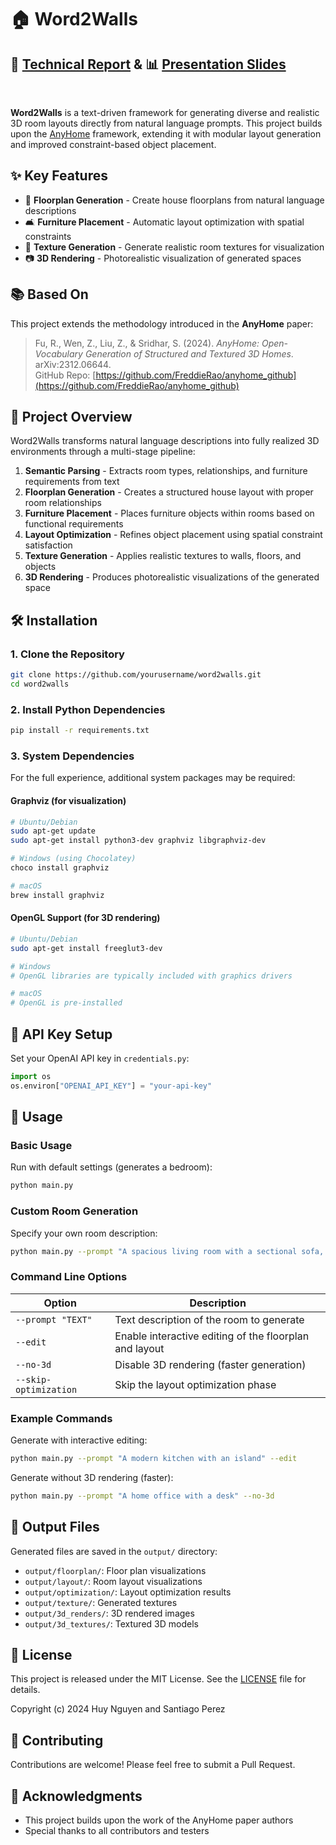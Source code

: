 # 🏠 Word2Walls

## 📑 [Technical Report](https://drive.google.com/file/d/1h9IplaxKWE1u3uldueNFlSDVMDEdJWIq/view?usp=sharing) & 📊 [Presentation Slides](https://docs.google.com/presentation/d/1nJhuzPO8a2mRjVUCf0XmAqj9vl_Ds8dUVjueYs-B86g/edit?usp=sharing) 

<br>

**Word2Walls** is a text-driven framework for generating diverse and realistic 3D room layouts directly from natural language prompts. This project builds upon the [AnyHome](https://github.com/FreddieRao/anyhome_github) framework, extending it with modular layout generation and improved constraint-based object placement.

## ✨ Key Features

- 🏢 **Floorplan Generation** - Create house floorplans from natural language descriptions
- 🛋️ **Furniture Placement** - Automatic layout optimization with spatial constraints
- 🎨 **Texture Generation** - Generate realistic room textures for visualization
- 📷 **3D Rendering** - Photorealistic visualization of generated spaces

## 📚 Based On

This project extends the methodology introduced in the **AnyHome** paper:

> Fu, R., Wen, Z., Liu, Z., & Sridhar, S. (2024). *AnyHome: Open-Vocabulary Generation of Structured and Textured 3D Homes*. arXiv:2312.06644.  
> GitHub Repo: [https://github.com/FreddieRao/anyhome_github](https://github.com/FreddieRao/anyhome_github)

## 🧠 Project Overview

Word2Walls transforms natural language descriptions into fully realized 3D environments through a multi-stage pipeline:

1. **Semantic Parsing** - Extracts room types, relationships, and furniture requirements from text
2. **Floorplan Generation** - Creates a structured house layout with proper room relationships
3. **Furniture Placement** - Places furniture objects within rooms based on functional requirements
4. **Layout Optimization** - Refines object placement using spatial constraint satisfaction
5. **Texture Generation** - Applies realistic textures to walls, floors, and objects
6. **3D Rendering** - Produces photorealistic visualizations of the generated space

## 🛠️ Installation

### 1. Clone the Repository

```bash
git clone https://github.com/yourusername/word2walls.git
cd word2walls
```

### 2. Install Python Dependencies

```bash
pip install -r requirements.txt
```

### 3. System Dependencies

For the full experience, additional system packages may be required:

#### Graphviz (for visualization)
```bash
# Ubuntu/Debian
sudo apt-get update
sudo apt-get install python3-dev graphviz libgraphviz-dev

# Windows (using Chocolatey)
choco install graphviz

# macOS
brew install graphviz
```

#### OpenGL Support (for 3D rendering)
```bash
# Ubuntu/Debian
sudo apt-get install freeglut3-dev

# Windows
# OpenGL libraries are typically included with graphics drivers

# macOS
# OpenGL is pre-installed
```

## 🔑 API Key Setup

Set your OpenAI API key in `credentials.py`:
```python
import os
os.environ["OPENAI_API_KEY"] = "your-api-key"
```

## 🚀 Usage

### Basic Usage

Run with default settings (generates a bedroom):
```bash
python main.py
```

### Custom Room Generation

Specify your own room description:
```bash
python main.py --prompt "A spacious living room with a sectional sofa, coffee table, and large windows overlooking a garden"
```

### Command Line Options

| Option | Description |
|--------|-------------|
| `--prompt "TEXT"` | Text description of the room to generate |
| `--edit` | Enable interactive editing of the floorplan and layout |
| `--no-3d` | Disable 3D rendering (faster generation) |
| `--skip-optimization` | Skip the layout optimization phase |

### Example Commands

Generate with interactive editing:
```bash
python main.py --prompt "A modern kitchen with an island" --edit
```

Generate without 3D rendering (faster):
```bash
python main.py --prompt "A home office with a desk" --no-3d
```

## 📁 Output Files

Generated files are saved in the `output/` directory:
- `output/floorplan/`: Floor plan visualizations
- `output/layout/`: Room layout visualizations
- `output/optimization/`: Layout optimization results
- `output/texture/`: Generated textures
- `output/3d_renders/`: 3D rendered images
- `output/3d_textures/`: Textured 3D models

## 📝 License

This project is released under the MIT License. See the [LICENSE](LICENSE) file for details.

Copyright (c) 2024 Huy Nguyen and Santiago Perez

## 🤝 Contributing

Contributions are welcome! Please feel free to submit a Pull Request.

## 🙏 Acknowledgments

- This project builds upon the work of the AnyHome paper authors
- Special thanks to all contributors and testers







